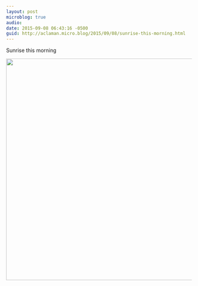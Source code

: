 ```yaml
---
layout: post
microblog: true
audio: 
date: 2015-09-08 06:43:16 -0500
guid: http://aclaman.micro.blog/2015/09/08/sunrise-this-morning.html
---
```

Sunrise this morning

<img src="http://micro.alexclaman.com/uploads/2018/fe30719f07.jpg" width="600" height="600" />
